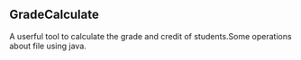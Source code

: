 ## GradeCalculate
A userful tool to calculate the grade and credit of students.Some operations about file using java.

